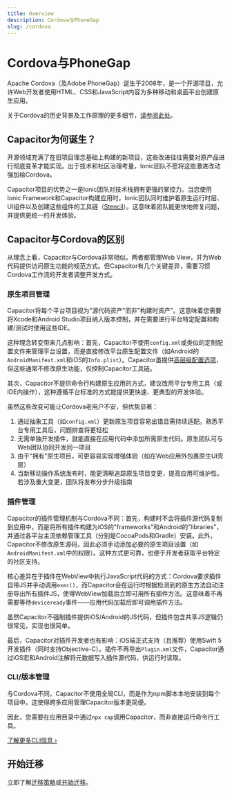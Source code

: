 ```yaml
---
title: Overview
description: Cordova与PhoneGap
slug: /cordova
---
```


# Cordova与PhoneGap

Apache Cordova（及Adobe PhoneGap）诞生于2008年，是一个开源项目，允许Web开发者使用HTML、CSS和JavaScript内容为多种移动和桌面平台创建原生应用。

关于Cordova的历史背景及工作原理的更多细节，[请参阅此处](https://ionicframework.com/resources/articles/what-is-apache-cordova)。

## Capacitor为何诞生？

开源领域充满了在旧项目理念基础上构建的新项目，这些改进往往需要对原产品进行彻底变革才能实现。出于技术和社区治理考量，Ionic团队不愿将这些激进改动强加给Cordova。

Capacitor项目的优势之一是Ionic团队对技术栈拥有更强的掌控力。当您使用Ionic Framework和Capacitor构建应用时，Ionic团队同时维护着原生运行时层、UI组件以及创建这些组件的工具链（[Stencil](https://stenciljs.com/)）。这意味着团队能更快地修复问题，并提供更统一的开发体验。

## Capacitor与Cordova的区别

从理念上看，Capacitor与Cordova非常相似。两者都管理Web View，并为Web代码提供访问原生功能的规范方式。但Capacitor有几个关键差异，需要习惯Cordova工作流的开发者调整开发方式。

### 原生项目管理

Capacitor将每个平台项目视为"源代码资产"而非"构建时资产"。这意味着您需要将Xcode和Android Studio项目纳入版本控制，并在需要进行平台特定配置和构建/测试时使用这些IDE。

这种理念转变带来几点影响：首先，Capacitor不使用`config.xml`或类似的定制配置文件来管理平台设置，而是直接修改平台原生配置文件（如Android的`AndroidManifest.xml`和iOS的`Info.plist`）。Capacitor虽提供[高层级配置选项](/main/basics/configuring-your-app.md)，但这些通常不修改原生功能，仅控制Capacitor工具链。

其次，Capacitor不提供命令行构建原生应用的方式，建议改用平台专用工具（或IDE内操作），这种遵循平台标准的方式能提供更快速、更典型的开发体验。

虽然这些改变可能让Cordova老用户不安，但优势显著：
1. 通过抽象工具（如`config.xml`）更新原生项目容易出错且需持续适配。熟悉平台专用工具后，问题排查将更轻松
2. 无需单独开发插件，就能直接在应用代码中添加所需原生代码。原生团队可与Web团队协同开发同一项目
3. 由于"拥有"原生项目，可更容易实现增强体验（如在Web应用外包裹原生UI壳层）
4. 当新移动操作系统发布时，能更清晰追踪原生项目变更，提高应用可维护性。若涉及重大变更，团队将发布分步升级指南

### 插件管理

Capacitor的插件管理机制与Cordova不同：首先，构建时不会将插件源代码复制到应用中，而是将所有插件构建为iOS的"frameworks"和Android的"libraries"，并通过各平台主流依赖管理工具（分别是CocoaPods和Gradle）安装。此外，Capacitor不修改原生源码，因此必须手动添加必要的原生项目设置（如`AndroidManifest.xml`中的权限）。这种方式更可靠，也便于开发者获取平台特定的社区支持。

核心差异在于插件在WebView中执行JavaScript代码的方式：Cordova要求插件自带JS并手动调用`exec()`，而Capacitor会在运行时根据检测到的原生方法自动注册导出所有插件JS，使得WebView加载后立即可用所有插件方法。这意味着不再需要等待`deviceready`事件——应用代码加载后即可调用插件方法。

虽然Capacitor不强制插件提供iOS/Android的JS代码，但插件包含共享JS逻辑仍很常见，实现也很简单。

最后，Capacitor对插件开发者也有影响：iOS端正式支持（且推荐）使用Swift 5开发插件（同时支持Objective-C）。插件不再导出`Plugin.xml`文件，Capacitor通过iOS宏和Android注解将元数据写入插件源代码，供运行时读取。

### CLI/版本管理

与Cordova不同，Capacitor不使用全局CLI，而是作为npm脚本本地安装到每个项目中。这使得跨多应用管理Capacitor版本更简便。

因此，您需要在应用目录中通过`npx cap`调用Capacitor，而非直接运行命令行工具。

[了解更多CLI信息 &#8250;](/cli/index.md)

## 开始迁移

立即了解[迁移策略](/main/cordova/migration-strategy.md)或[开始迁移](/main/cordova/migrating-from-cordova-to-capacitor.md)。